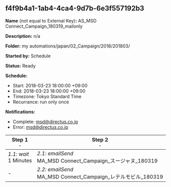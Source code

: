 ## f4f9b4a1-1ab4-4ca4-9d7b-6e3f557192b3

**Name** (not equal to External Key)**:** AS_MSD Connect_Campaign_180319_mailonly

**Description:** n/a

**Folder:** my automations/japan/02_Campaign/2018/201803/

**Started by:** Schedule

**Status:** Ready

**Schedule:**

* Start: 2018-03-23 18:00:00 +09:00
* End: 2018-03-23 18:00:00 +09:00
* Timezone: Tokyo Standard Time
* Recurrance: run only once

**Notifications:**

* Complete: msd@directus.co.jp
* Error: msd@directus.co.jp

| Step 1<br>_<small>-</small>_ | Step 2<br>_<small>-</small>_ |
| --- | --- |
| _1.1: wait_<br>1 Minutes | _2.1: emailSend_<br>MA_MSD Connect_Campaign_スージャヌ_180319 |
| - | _2.2: emailSend_<br>MA_MSD Connect_Campaign_レテルモビル_180319 |
